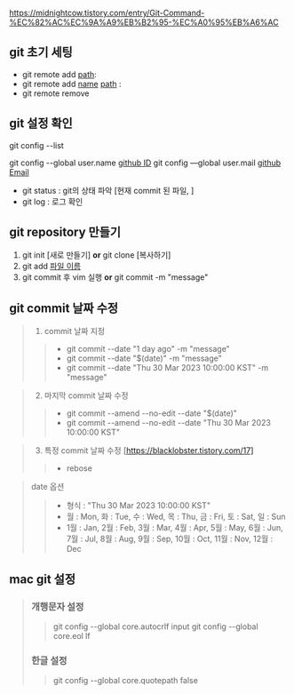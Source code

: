 https://midnightcow.tistory.com/entry/Git-Command-%EC%82%AC%EC%9A%A9%EB%B2%95-%EC%A0%95%EB%A6%AC


## git 초기 세팅
- git remote add  <u>path</u>: 
- git remote add  <u>name</u> <u>path</u> :
- git remote remove 

## git 설정 확인
git config --list  

git config --global user.name <u>github ID</u>
git config —global user.mail <u>github Email</u>

- git status : git의 상태 파악 [현재 commit 된 파일, ]
- git log : 로그 확인

## git repository 만들기
1. git init [새로 만들기] **or** git clone [복사하기]
2. git add <u>파일 이름</u>
3. git commit 후 vim 실행 **or** git commit -m "message"

## git commit 날짜 수정
> 1. commit 날짜 지정
>> - git commit --date "1 day ago" -m "message"
>> - git commit --date "$(date)" -m "message"
>> - git commit --date "Thu 30 Mar 2023 10:00:00 KST" -m "message"

> 2. 마지막 commit 날짜 수정
>> - git commit --amend --no-edit --date "$(date)"
>> - git commit --amend --no-edit --date "Thu 30 Mar 2023 10:00:00 KST"

> 3. 특정 commit 날짜 수정 [https://blacklobster.tistory.com/17]
>> - rebose

> date 옵션
>> - 형식 : "Thu 30 Mar 2023 10:00:00 KST"
>> - 월 : Mon, 화 : Tue, 수 : Wed, 목 : Thu, 금 : Fri, 토 : Sat, 일 : Sun
>> - 1월 : Jan, 2월 : Feb, 3월 : Mar, 4월 : Apr, 5월 : May, 6월 : Jun, 7월 : Jul, 8월 : Aug, 9월 : Sep, 10월 : Oct, 11월 : Nov, 12월 : Dec

## mac git 설정
> ### 개행문자 설정
>> git config --global core.autocrlf input 
>> git config --global core.eol lf 
> ### 한글 설정
>> git config --global core.quotepath false
